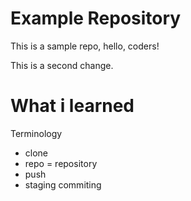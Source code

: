 # Example Repository
This is a sample repo, hello, coders!

This is a second change.

# What i learned
Terminology
- clone
- repo = repository
- push
- staging commiting